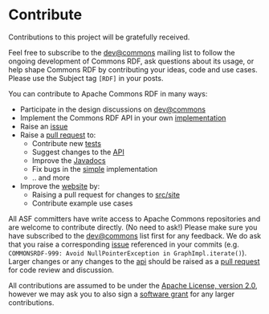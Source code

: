 <!--

    Licensed to the Apache Software Foundation (ASF) under one
    or more contributor license agreements. See the NOTICE file
    distributed with this work for additional information
    regarding copyright ownership. The ASF licenses this file
    to you under the Apache License, Version 2.0 (the
    "License"); you may not use this file except in compliance
    with the License.  You may obtain a copy of the License at

        http://www.apache.org/licenses/LICENSE-2.0

    Unless required by applicable law or agreed to in writing, software
    distributed under the License is distributed on an "AS IS" BASIS,
    WITHOUT WARRANTIES OR CONDITIONS OF ANY KIND, either express or implied.
    See the License for the specific language governing permissions and
    limitations under the License.

-->

# Contribute

Contributions to this project will be gratefully received.

Feel free to subscribe to the
[dev@commons](mail-lists.html)
mailing list to follow the ongoing development of Commons RDF, ask questions
about its usage, or help shape Commons RDF by contributing your ideas, code and
use cases. Please use the Subject tag `[RDF]` in your posts.

You can contribute to Apache Commons RDF in many ways:

 * Participate in the design discussions on [dev@commons](mail-lists.html)
 * Implement the Commons RDF API in your own [implementation](implementations.html)
 * Raise an [issue](https://issues.apache.org/jira/browse/COMMONSRDF)
 * Raise a [pull request](https://github.com/apache/commons-rdf/pulls) to:
    + Contribute new [tests](https://github.com/apache/commons-rdf/tree/master/api/src/test/java/org/apache/commons/rdf/api)   
    + Suggest changes to the [API](https://github.com/apache/commons-rdf/tree/master/api/)
    + Improve the [Javadocs](apidocs/)
    + Fix bugs in the [simple](https://github.com/apache/commons-rdf/tree/master/simple/src/main/java/org/apache/commons/rdf/simple) implementation
    + .. and more
 * Improve the [website](https://commons.apache.org/proper/commons-rdf/) by:
    + Raising a pull request for changes to [src/site](https://github.com/apache/commons-rdf/tree/master/src/site)
    + Contribute example use cases

All ASF committers have write access to Apache Commons repositories
and are welcome to contribute directly. (No need to ask!) Please make sure
you have subscribed to the [dev@commons](mail-lists.html) list first for
any feedback.  We do ask that you 
raise a corresponding [issue](https://issues.apache.org/jira/browse/COMMONSRDF)
referenced in your commits (e.g. 
`COMMONSRDF-999: Avoid NullPointerException in GraphImpl.iterate()`). 
Larger changes or any changes to the [api](api/) should be raised as a 
[pull request](https://github.com/apache/commons-rdf/pulls) for code
review and discussion.
 
All contributions are assumed to be under the
[Apache License, version 2.0](http://www.apache.org/licenses/LICENSE-2.0),
however we may ask you to also sign a 
[software grant](https://www.apache.org/licenses/software-grant.txt) for any 
larger contributions.
 
